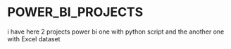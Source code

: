 # POWER_BI_PROJECTS
i have here 2 projects power bi one with python script and the another one with Excel dataset
